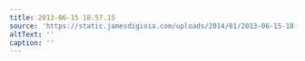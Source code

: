 ```yaml
---
title: 2013-06-15 18.57.15
source: 'https://static.jamesdigioia.com/uploads/2014/01/2013-06-15-18-57-15-scaled.jpg'
altText: ''
caption: ''
---
```


